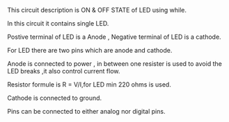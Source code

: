 This circuit description is ON & OFF STATE of LED using while.

In this circuit it contains single LED.

Postive terminal of LED is a Anode , Negative terminal of LED is a cathode.

For LED there are two pins which are anode and cathode.

Anode is connected to power , in between one resister is used to avoid the LED breaks ,it also control current flow.

Resistor formule is R = V/I,for LED min 220 ohms is used.

Cathode is connected to ground.

Pins can be connected to either analog nor digital pins.
